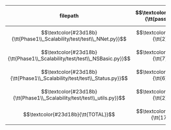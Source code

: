 |                filepath                 | $$\textcolor{#23d18b}{\tt{passed}}$$ | SUBTOTAL |
| --------------------------------------- | --------------------------------: | -------: |
| $$\textcolor{#23d18b}{\tt{Phase1\\_Scalability/test/test\\_NNet.py}}$$ |   $$\textcolor{#23d18b}{\tt{2}}$$ | $$\textcolor{#23d18b}{\tt{2}}$$ |
| $$\textcolor{#23d18b}{\tt{Phase1\\_Scalability/test/test\\_NSBasic.py}}$$ |   $$\textcolor{#23d18b}{\tt{7}}$$ | $$\textcolor{#23d18b}{\tt{7}}$$ |
| $$\textcolor{#23d18b}{\tt{Phase1\\_Scalability/test/test\\_Status.py}}$$ |   $$\textcolor{#23d18b}{\tt{6}}$$ | $$\textcolor{#23d18b}{\tt{6}}$$ |
| $$\textcolor{#23d18b}{\tt{Phase1\\_Scalability/test/test\\_utils.py}}$$ |   $$\textcolor{#23d18b}{\tt{2}}$$ | $$\textcolor{#23d18b}{\tt{2}}$$ |
| $$\textcolor{#23d18b}{\tt{TOTAL}}$$     |  $$\textcolor{#23d18b}{\tt{17}}$$ | $$\textcolor{#23d18b}{\tt{17}}$$ |
